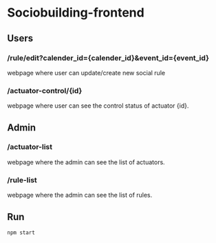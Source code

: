 # Sociobuilding-frontend
## Users
### /rule/edit?calender_id={calender_id}&event_id={event_id}
webpage where user can update/create new social rule
### /actuator-control/{id} 
webpage where user can see the control status of actuator {id}. 

## Admin 
### /actuator-list
webpage where the admin can see the list of actuators. 

### /rule-list
webpage where the admin can see the list of rules. 

## Run 
`npm start`




